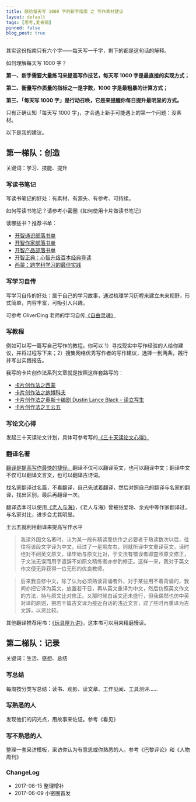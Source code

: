 ```yaml
---
title: 献给每天写 1000 字的新手指南 之 写作素材建议
layout: default
tags: [思考,麦肯锡]
pinned: false
blog_post: true
---
```



其实这份指南只有六个字——每天写一千字，剩下的都是这句话的解释。

如何理解每天写 1000 字？ 

**第一、新手需要大量练习来提高写作技艺，每天写 1000 字是最直接的实现方式；**

**第二、衡量写作质量的指标之一是字数，1000 字是最粗暴的计算方式；**

**第三、「每天写 1000 字」是行动召唤，它是来提醒你每日提升最明显的方式。**

只有正确认知「每天写 1000 字」，才会遇上新手可能遇上的第一个问题：没素材。

以下是我的建议。

## 第一梯队：创造

关键词：学习、技能、提升


### 写读书笔记

写读书笔记的好处：有素材、有源头、有参考、可持续。

如何写读书笔记？请参考小密圈《如何使用卡片做读书笔记》

读哪些书？推荐书单：

* [开智通识部落书单](https://www.douban.com/doulist/45345711/)
* [开智作家部落书单](https://www.douban.com/doulist/45345717/)
* [开智产品部落书单](https://www.douban.com/doulist/45345725/)
* [开智正典：心智升级百本经典导读](https://www.douban.com/doulist/41691053/)
* [西蒙：跨学科学习的最佳实践](https://www.douban.com/doulist/45535686/)


### 写学习自传

写学习自传的好处：属于自己的学习故事，通过梳理学习历程来建立未来视野，形式简单，内容丰富，可吸引人兴趣。

可参考 OliverDing 老师的学习自传[《自由灵魂》](https://www.gitbook.com/book/oliverding/freesoul/details)


### 写教程

例如可以写一篇写自己写作的教程。你可以  1）寻找现实中写作经验的人给你建议，并将过程写下来；2）搜集网络优秀写作者的写作建议，选择一到两条，践行并写出实践报告。

我写的卡片创作法系列文章就是按照这样套路写的：

* [卡片创作法之西蒙](https://mp.weixin.qq.com/s?__biz=MzA4MTQ0NDQxNg==&mid=2650639213&idx=1&sn=aaacd51149adb15d9e567ee472f4cef3&chksm=879dc042b0ea4954c8db1d82a5bc6770acc00d476d24a14074eaf5d2268ddb9dba8197e286d1#rd)
* [卡片创作法之纳博科夫](https://mp.weixin.qq.com/s?__biz=MzA4MTQ0NDQxNg==&mid=2650639168&idx=1&sn=a612b22c336488479b91505978feab40&chksm=879dc06fb0ea497984d5760371bd8e5c0e6b050a8237c7859f48bdc72141650eab719eb6e7f5#rd)
* [卡片创作法之奥斯卡编剧 Dustin Lance Black - 读立写生](http://www.cnfeat.com/blog/2017/05/09/OscarScreenWriterCardsUsage/)
* [卡片创作法之王云五](https://mp.weixin.qq.com/s?__biz=MzA4MTQ0NDQxNg==&mid=2650639378&idx=1&sn=aa9fd5387987213c118760bca8ee1eb9&chksm=879dc73db0ea4e2b89cfca6cf2106b0aa514f97211ccab22e40f8c3b656eb59bcbaf7633d27a#rd)

### 写论文心得

发起三十天读论文计划，具体可参考写的[《三十天读论文心得》](http://www.mesule.com/2016/03/read-paper-a-month)


### 翻译名著

[翻译是提高写作最快的捷径。](http://www.cnfeat.com/blog/2015/03/02/how-to-write/)翻译不仅可以翻译英文，也可以翻译中文；翻译中文不仅可以翻译文言文，也可以翻译古诗词。

找名家翻译过名篇，不看翻译，自己先试着翻译，然后对照自己的翻译与名家的翻译，找出区别，最后再翻译一次。

翻译选本可以使用[《老人与海》](https://cnfeat.gitbooks.io/theoldmanandthesea/content/)，《老人与海》曾被张爱玲、余光中等作家翻译过，与名家对比，进步会尤其明显。

王云五就利用翻译来提高写作水平

> 我读外国文名著时，认为某一段有精读而仿作之必要者于熟读数次以后，往往将该段文字译为中文，经过了一星期左右，则就所译中文重译英文，译时绝对不阅英文原文，译毕始与原文比对，于文法有错误者即査照原文修正，于文法无误而用字遣辞不如原文精练者亦参酌修正。这样一来，我对于英文作文便无异获得一位无形的优良教师。

> 后来我自修中文，除了认为必须熟读背诵者外，对于某些用不着背诵的，我间亦把它译为英文，放置若干日，再从英文重译为中文，然后仿照英文作文的方法，持与原文比对修正。又那时候白话文还未盛行，但我偶然也仿中英对译的原则，把若干篇古文译为接近白话的浅近文言，过了些时再重译为古文辞，以资比较。

其他翻译推荐用书：[《玩具屋九讲》](http://book.douban.com/subject/20453368/)，这本书可以用来精磨慢读。

## 第二梯队：记录

关键词：生活、感想、总结

### 写总结

每周按分类写总结：读书、观影、读文章、工作见闻、工具测评……

### 写熟悉的人 

发现他们的闪光点，用故事来佐证。参考《看见》

### 写不熟悉的人

 整理一套采访模板，采访你认为有意思或你熟悉的人。参考《巴黎评论》和《人物周刊》
 

### ChangeLog

- 2017-08-15 整理增补
- 2017-06-09 小密圈首发



